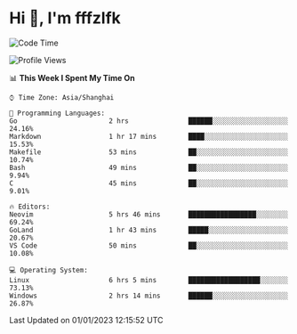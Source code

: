 # Hi 👋, I'm fffzlfk

<!--START_SECTION:waka-->
![Code Time](http://img.shields.io/badge/Code%20Time-8%20hrs%2020%20mins-blue)

![Profile Views](http://img.shields.io/badge/Profile%20Views-113-blue)

📊 **This Week I Spent My Time On** 

```text
⌚︎ Time Zone: Asia/Shanghai

💬 Programming Languages: 
Go                       2 hrs               ██████░░░░░░░░░░░░░░░░░░░   24.16% 
Markdown                 1 hr 17 mins        ████░░░░░░░░░░░░░░░░░░░░░   15.53% 
Makefile                 53 mins             ██░░░░░░░░░░░░░░░░░░░░░░░   10.74% 
Bash                     49 mins             ██░░░░░░░░░░░░░░░░░░░░░░░   9.94% 
C                        45 mins             ██░░░░░░░░░░░░░░░░░░░░░░░   9.01%

🔥 Editors: 
Neovim                   5 hrs 46 mins       █████████████████░░░░░░░░   69.24% 
GoLand                   1 hr 43 mins        █████░░░░░░░░░░░░░░░░░░░░   20.67% 
VS Code                  50 mins             ██░░░░░░░░░░░░░░░░░░░░░░░   10.08%

💻 Operating System: 
Linux                    6 hrs 5 mins        ██████████████████░░░░░░░   73.13% 
Windows                  2 hrs 14 mins       ██████░░░░░░░░░░░░░░░░░░░   26.87%

```


 Last Updated on 01/01/2023 12:15:52 UTC
<!--END_SECTION:waka-->
